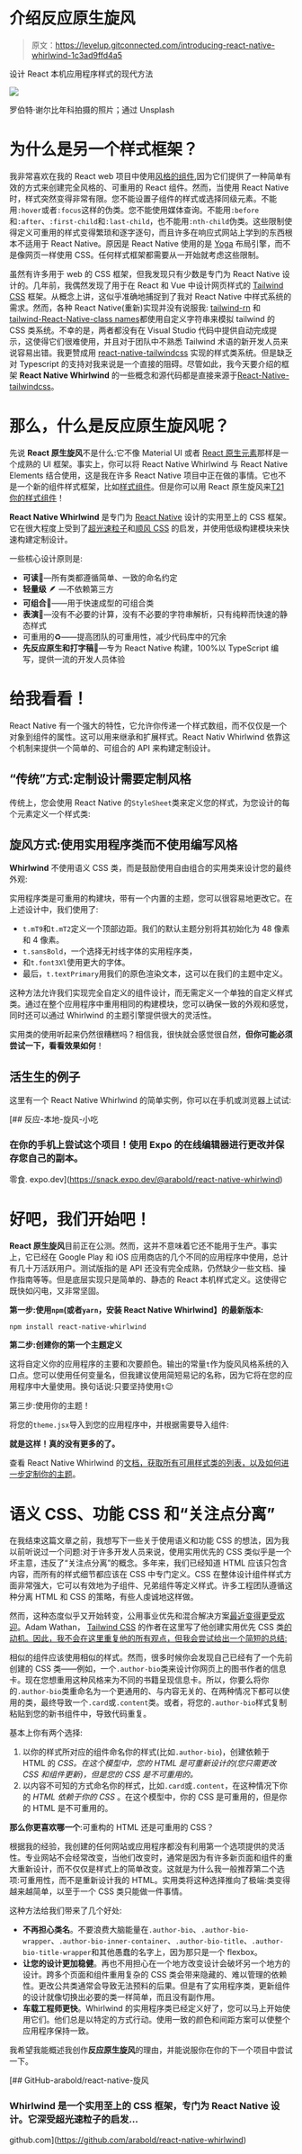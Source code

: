 # 介绍反应原生旋风

> 原文：<https://levelup.gitconnected.com/introducing-react-native-whirlwind-1c3ad9ffd4a5>

设计 React 本机应用程序样式的现代方法

![](img/00d5c0aaeaa405fa3d0bd014548d76a5.png)

罗伯特·谢尔比年科拍摄的照片；通过 Unsplash

# 为什么是另一个样式框架？

我非常喜欢在我的 React web 项目中使用[风格的组件](https://styled-components.com/),因为它们提供了一种简单有效的方式来创建完全风格的、可重用的 React 组件。然而，当使用 React Native 时，样式突然变得非常有限。您不能设置子组件的样式或选择同级元素。不能用`:hover`或者`:focus`这样的伪类。您不能使用媒体查询。不能用`:before`和`:after`、`:first-child`和`:last-child`，也不能用`:nth-child`伪类。这些限制使得定义可重用的样式变得繁琐和逐字逐句，而且许多在响应式网站上学到的东西根本不适用于 React Native。原因是 React Native 使用的是 [Yoga](https://yogalayout.com/) 布局引擎，而不是像网页一样使用 CSS。任何样式框架都需要从一开始就考虑这些限制。

虽然有许多用于 web 的 CSS 框架，但我发现只有少数是专门为 React Native 设计的。几年前，我偶然发现了用于在 React 和 Vue 中设计网页样式的 [Tailwind CSS](https://tailwindcss.com/) 框架。从概念上讲，这似乎准确地捕捉到了我对 React Native 中样式系统的需求。然而，各种 React Native(重新)实现并没有说服我: [tailwind-rn](https://github.com/vadimdemedes/tailwind-rn) 和[tailwind-React-Native-class names](https://github.com/jaredh159/tailwind-react-native-classnames)都使用自定义字符串来模拟 tailwind 的 CSS 类系统。不幸的是，两者都没有在 Visual Studio 代码中提供自动完成提示，这使得它们很难使用，并且对于团队中不熟悉 Tailwind 术语的新开发人员来说容易出错。我更赞成用 [react-native-tailwindcss](https://github.com/TVke/react-native-tailwindcss) 实现的样式类系统。但是缺乏对 Typescript 的支持对我来说是一个直接的阻碍。尽管如此，我今天要介绍的框架 **React Native Whirlwind** 的一些概念和源代码都是直接来源于[React-Native-tailwindcss](https://github.com/TVke/react-native-tailwindcss)。

# 那么，什么是反应原生旋风呢？

先说 **React 原生旋风**不是什么:它不像 Material UI 或者 [React 原生元素](https://reactnativeelements.com/)那样是一个成熟的 UI 框架。事实上，你可以将 React Native Whirlwind 与 React Native Elements 结合使用，这是我在许多 React Native 项目中正在做的事情。它也不是一个新的组件样式框架，比如[样式组件](https://styled-components.com/)。但是你可以用 React 原生旋风来[T21 你的样式组件](https://arabold.github.io/react-native-whirlwind/core-concepts/theming)！

**React Native Whirlwind** 是专门为 [React Native](https://reactnative.dev/) 设计的实用至上的 CSS 框架。它在很大程度上受到了[超光速粒子](https://tachyons.io/)和[顺风 CSS](https://tailwindcss.com/) 的启发，并使用低级构建模块来快速构建定制设计。

一些核心设计原则是:

*   **可读**👀—所有类都遵循简单、一致的命名约定
*   **轻量级** 🪶 —不依赖第三方
*   **可组合**🧱——用于快速成型的可组合类
*   **表演**🚀—没有不必要的计算，没有不必要的字符串解析，只有纯粹而快速的静态样式
*   可重用的♻️——提高团队的可重用性，减少代码库中的冗余
*   **先反应原生和打字稿**🥇—专为 React Native 构建，100%以 TypeScript 编写，提供一流的开发人员体验

# 给我看看！

React Native 有一个强大的特性，它允许你传递一个样式数组，而不仅仅是一个对象到组件的属性。这可以用来继承和扩展样式。React Nativ Whirlwind 依靠这个机制来提供一个简单的、可组合的 API 来构建定制设计。

## “传统”方式:定制设计需要定制风格

传统上，您会使用 React Native 的`StyleSheet`类来定义您的样式，为您设计的每个元素定义一个样式类:

## 旋风方式:使用实用程序类而不使用编写风格

**Whirlwind** 不使用语义 CSS 类，而是鼓励使用自由组合的实用类来设计您的最终外观:

实用程序类是可重用的构建块，带有一个内置的主题，您可以很容易地更改它。在上述设计中，我们使用了:

*   `t.mT9`和`t.mT2`定义一个顶部边距。我们的默认主题分别将其初始化为 48 像素和 4 像素。
*   `t.sansBold`，一个选择无衬线字体的实用程序类，
*   和`t.font3Xl`使用更大的字体。
*   最后，`t.textPrimary`用我们的原色渲染文本，这可以在我们的主题中定义。

这种方法允许我们实现完全自定义的组件设计，而无需定义一个单独的自定义样式类。通过在整个应用程序中重用相同的构建模块，您可以确保一致的外观和感觉，同时还可以通过 Whirlwind 的主题引擎提供很大的灵活性。

实用类的使用听起来仍然很糟糕吗？相信我，很快就会感觉很自然，**但你可能必须尝试一下，看看效果如何**！

## 活生生的例子

这里有一个 React Native Whirlwind 的简单实例，你可以在手机或浏览器上试试:

[](https://snack.expo.dev/@arabold/react-native-whirlwind) [## 反应-本地-旋风-小吃

### 在你的手机上尝试这个项目！使用 Expo 的在线编辑器进行更改并保存您自己的副本。

零食. expo.dev](https://snack.expo.dev/@arabold/react-native-whirlwind) 

# 好吧，我们开始吧！

**React 原生旋风**目前正在公测。然而，这并不意味着它还不能用于生产。事实上，它已经在 Google Play 和 iOS 应用商店的几个不同的应用程序中使用，总计有几十万活跃用户。测试版指的是 API 还没有完全成熟，仍然缺少一些文档、操作指南等等。但是底层实现只是简单的、静态的 React 本机样式定义。这使得它既快如闪电，又非常坚固。

**第一步:使用`npm`(或者`yarn`，安装 React Native Whirlwind】的最新版本:**

```
npm install react-native-whirlwind
```

**第二步:创建你的第一个主题定义**

这将自定义你的应用程序的主要和次要颜色。输出的常量`t`作为旋风风格系统的入口点。您可以使用任何变量名，但我建议使用简短易记的名称，因为它将在您的应用程序中大量使用。换句话说:只要坚持使用`t`😉

第三步:使用你的主题！

将您的`theme.jsx`导入到您的应用程序中，并根据需要导入组件:

**就是这样！真的没有更多的了。**

查看 React Native Whirlwind 的[文档，获取所有可用样式类的列表，以及如何进一步](https://arabold.github.io/react-native-whirlwind/)[定制你的主题](https://arabold.github.io/react-native-whirlwind/core-concepts/theming)。

# 语义 CSS、功能 CSS 和“关注点分离”

在我结束这篇文章之前，我想写下一些关于使用语义和功能 CSS 的想法，因为我以前听说过一个问题:对于许多开发人员来说，使用实用优先的 CSS 类似乎是一个坏主意，违反了“关注点分离”的概念。多年来，我们已经知道 HTML 应该只包含内容，而所有的样式细节都应该在 CSS 中专门定义。CSS 在整体设计组件样式方面非常强大，它可以有效地为子组件、兄弟组件等定义样式。许多工程团队遵循这种分离 HTML 和 CSS 的策略，有些人虔诚地这样做。

然而，这种态度似乎又开始转变，公用事业优先和混合解决方案[最近变得更受欢迎](https://wptavern.com/state-of-css-2020-survey-results-tailwind-css-wins-most-adopted-technology-utility-first-css-on-the-rise)。Adam Wathan， [Tailwind CSS](https://tailwindcss.com/) 的作者在这里写了他创建实用优先 CSS 类[的动机。因此，我不会在这里重复他的所有观点，但我会尝试给出一个简短的总结:](https://adamwathan.me/css-utility-classes-and-separation-of-concerns/)

相似的组件应该使用相似的样式。然而，很多时候你会发现自己已经有了一个先前创建的 CSS 类——例如，一个`.author-bio`类来设计你网页上的图书作者的信息卡。现在您想重用这种风格来为不同的书籍呈现信息卡。所以，你要么将你的`.author-bio`类重命名为一个更通用的、与内容无关的、在两种情况下都可以使用的类，最终导致一个`.card`或`.content`类。或者，将您的`.author-bio`样式复制粘贴到您的新书组件中，导致代码重复。

基本上你有两个选择:

1.  以你的样式所对应的组件命名你的样式(比如`.author-bio`)，创建依赖于 HTML 的 *CSS。在这个模型中，您的 HTML 是可重新设计的(您只需更改 CSS 和组件更新)，但是您的 CSS 是不可重用的。*
2.  以内容不可知的方式命名你的样式，比如`.card`或`.content`，在这种情况下你的 *HTML 依赖于你的 CSS* 。在这个模型中，你的 CSS 是可重用的，但是你的 HTML 是不可重用的。

**那么你更喜欢哪一个**:可重构的 HTML 还是可重用的 CSS？

根据我的经验，我创建的任何网站或应用程序都没有利用第一个选项提供的灵活性。专业网站不会经常改变，当他们改变时，通常是因为有许多新页面和组件的重大重新设计，而不仅仅是样式上的简单改变。这就是为什么我一般推荐第二个选项:可重用性，而不是重新设计我的 HTML。实用类将这种选择推向了极端:类变得越来越简单，以至于一个 CSS 类只能做一件事情。

这种方法给我们带来了几个好处:

*   **不再担心类名**。不要浪费大脑能量在`.author-bio`、`.author-bio-wrapper`、`.author-bio-inner-container`、`.author-bio-title`、`.author-bio-title-wrapper`和其他愚蠢的名字上，因为那只是一个 flexbox。
*   **让您的设计更加稳健**。再也不用担心在一个地方改变设计会破坏另一个地方的设计。跨多个页面和组件重用复杂的 CSS 类会带来隐藏的、难以管理的依赖性。更改公共类通常会导致无法预料的后果。但是有了实用程序类，更新组件的设计就像切换出必要的类一样简单，而且没有副作用。
*   **车载工程师更快**。Whirlwind 的实用程序类已经定义好了，您可以马上开始使用它们。他们总是以特定的方式行动。使用一致的颜色和间距方案可以使整个应用程序保持一致。

我希望我能概述我创作**反应原生旋风**的理由，并能说服你在你的下一个项目中尝试一下。

[](https://github.com/arabold/react-native-whirlwind) [## GitHub-arabold/react-native-旋风

### Whirlwind 是一个实用至上的 CSS 框架，专门为 React Native 设计。它深受超光速粒子的启发…

github.com](https://github.com/arabold/react-native-whirlwind)